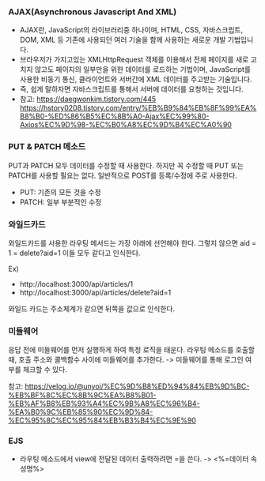 ### AJAX(Asynchronous Javascript And XML)
- AJAX란, JavaScript의 라이브러리중 하나이며, HTML, CSS, 자바스크립트, DOM, XML 등 기존에 사용되던 여러 기술을 함께 사용하는 새로운 개발 기법입니다.
- 브라우저가 가지고있는 XMLHttpRequest 객체를 이용해서 전체 페이지를 새로 고치지 않고도 페이지의 일부만을 위한 데이터를 로드하는 기법이며, JavaScript를 사용한 비동기 통신, 클라이언트와 서버간에 XML 데이터를 주고받는 기술입니다.
- 즉, 쉽게 말하자면 자바스크립트를 통해서 서버에 데이터를 요청하는 것입니다.
- 참고: https://daegwonkim.tistory.com/445
    https://hstory0208.tistory.com/entry/%EB%B9%84%EB%8F%99%EA%B8%B0-%ED%86%B5%EC%8B%A0-Ajax%EC%99%80-Axios%EC%9D%98-%EC%B0%A8%EC%9D%B4%EC%A0%90


### PUT & PATCH 메소드
PUT과 PATCH 모두 데이터를 수정할 때 사용한다.
하지만 꼭 수정할 때 PUT 또는 PATCH를 사용할 필요는 없다.
일반적으로 POST를 등록/수정에 주로 사용한다.
- PUT: 기존의 모든 것을 수정
- PATCH: 일부 부분적인 수정


### 와일드카드
와일드카드를 사용한 라우팅 메서드는 가장 아래에 선언해야 한다.
그렇지 않으면 aid = 1 = delete?aid=1 이들 모두 같다고 인식한다.

Ex)
- http://localhost:3000/api/articles/1
- http://localhost:3000/api/articles/delete?aid=1

와일드 카드는 주소체계가 같으면 뒤쪽을 값으로 인식한다.


### 미들웨어
응답 전에 미들웨어를 먼저 실행하게 하여 특정 로직을 태운다.
라우팅 메소드를 호출할 때, 호출 주소와 콜백함수 사이에 미들웨어를 추가한다.
-> 미들웨어를 통해 로그인 여부를 체크할 수 있다.

참고: https://velog.io/@unyoi/%EC%9D%B8%ED%94%84%EB%9D%BC-%EB%BF%8C%EC%8B%9C%EA%B8%B01-%EB%AF%B8%EB%93%A4%EC%9B%A8%EC%96%B4-%EA%B0%9C%EB%85%90%EC%9D%84-%EC%95%8C%EC%95%84%EB%B3%B4%EC%9E%90

### EJS
- 라우팅 메소드에서 view에 전달된 데이터 출력하려면 =을 쓴다.
    -> <%=데이터 속성명%>
